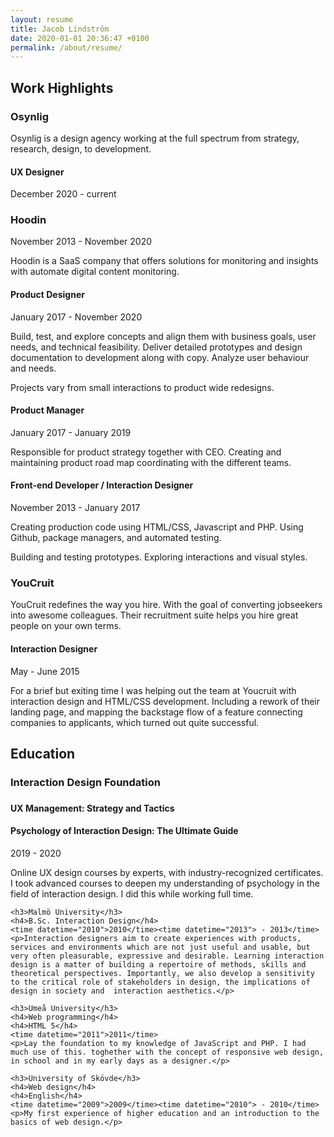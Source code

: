 ```yaml
---
layout: resume
title: Jacob Lindström
date: 2020-01-01 20:36:47 +0100
permalink: /about/resume/
---
```

<section>
    <h2>Work Highlights</h2>
    <h3>Osynlig</h3>
    <p>Osynlig is a design agency working at the full spectrum from strategy, research, design, to development.</p>
    <h4>UX Designer</h4>
    <time datetime="2020-12">December 2020</time><time datetime="{{ 'now' | date: '%Y-%m-%d %H:%M' }}"> - current</time>
    <h3>Hoodin</h3>
    <time datetime="2013-11">November 2013</time> <time datetime="2020-11"> - November 2020</time>
    <p>Hoodin is a SaaS company that offers solutions for monitoring and insights with automate digital content monitoring.</p>
    <h4>Product Designer</h4>
    <time datetime="2017-01">January 2017</time><time datetime="2020-11"> - November 2020</time>
    <p>Build, test, and explore concepts and align them with business goals, user needs, and technical feasibility. Deliver detailed prototypes and design documentation to development along with copy. Analyze user behaviour and needs.</p>
    <p>Projects vary from small interactions to product wide redesigns.</p>
    <h4>Product Manager</h4>
    <time datetime="2017-01">January 2017</time><time datetime="2019-01"> - January 2019</time>
    <p>Responsible for product strategy together with CEO. Creating and maintaining product road map coordinating with the different teams.</p>
    <h4>Front-end Developer / Interaction Designer</h4>
    <time datetime="2013-11">November 2013</time><time datetime="2017-01"> - January 2017</time>
    <p>Creating production code using HTML/CSS, Javascript and PHP. Using Github, package managers, and automated testing.</p>
    <p>Building and testing prototypes. Exploring interactions and visual styles.</p>
    <h3>YouCruit</h3>
    <p>YouCruit redefines the way you hire. With the goal of converting jobseekers into awesome colleagues. Their recruitment suite helps you hire great people on your own terms.</p>
    <h4>Interaction Designer</h4>
    <time datetime="2015-05">May</time><time datetime="2015-06"> - June 2015</time>
    <p>For a brief but exiting time I was helping out the team at Youcruit with interaction design and HTML/CSS development. Including a rework of their landing page, and mapping the backstage flow of a feature connecting companies to applicants, which turned out quite successful.</p>
</section>    
<section>
    <h2>Education</h2>
    <h3>Interaction Design Foundation<h3>
    <h4>UX Management: Strategy and Tactics</h4>
    <h4>Psychology of Interaction Design: The Ultimate Guide</h4>
    <time datetime="2019">2019</time><time datetime="2020"> - 2020</time>
    <p>Online UX design courses by experts, with industry-recognized certificates. I took advanced courses to deepen my understanding of psychology in the field of interaction design. I did this while working full time.</p>

    <h3>Malmö University</h3>
    <h4>B.Sc. Interaction Design</h4>
    <time datetime="2010">2010</time><time datetime="2013"> - 2013</time>
    <p>Interaction designers aim to create experiences with products, services and environments which are not just useful and usable, but very often pleasurable, expressive and desirable. Learning interaction design is a matter of building a repertoire of methods, skills and theoretical perspectives. Importantly, we also develop a sensitivity to the critical role of stakeholders in design, the implications of design in society and  interaction aesthetics.</p>

    <h3>Umeå University</h3>
    <h4>Web programming</h4>
    <h4>HTML 5</h4>
    <time datetime="2011">2011</time>
    <p>Lay the foundation to my knowledge of JavaScript and PHP. I had much use of this. toghether with the concept of responsive web design, in school and in my early days as a designer.</p>

    <h3>University of Skövde</h3>
    <h4>Web design</h4>
    <h4>English</h4>
    <time datetime="2009">2009</time><time datetime="2010"> - 2010</time>
    <p>My first experience of higher education and an introduction to the basics of web design.</p>
</section>
